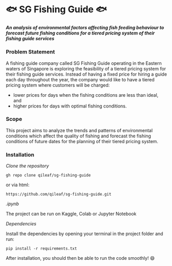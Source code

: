 # :fish: SG Fishing Guide :fish:
##### An analysis of environmental factors affecting fish feeding behaviour to forecast future fishing conditions for a tiered pricing system of their fishing guide services

### Problem Statement
A fishing guide company called SG Fishing Guide operating in the Eastern waters of Singapore is exploring the feasibility of a tiered pricing system for their fishing guide services. Instead of having a fixed price for hiring a guide each day throughout the year, the company would like to have a tiered pricing system where customers will be charged:

 - lower prices for days when the fishing conditions are less than ideal, and 
 - higher prices for days with optimal fishing conditions. 

### Scope

This project aims to analyze the trends and patterns of environmental conditions which affect the quality of fishing and forecast the fishing conditions of future dates for the planning of their tiered pricing system.

### Installation

*Clone the repository*

`gh repo clone qileaf/sg-fishing-guide`

or via html:

`https://github.com/qileaf/sg-fishing-guide.git`

*.ipynb*

The project can be run on Kaggle, Colab or Jupyter Notebook

*Dependencies*

Install the dependencies by opening your terminal in the project folder and run:

`pip install -r requirements.txt`

After installation, you should then be able to run the code smoothly! :smile:

